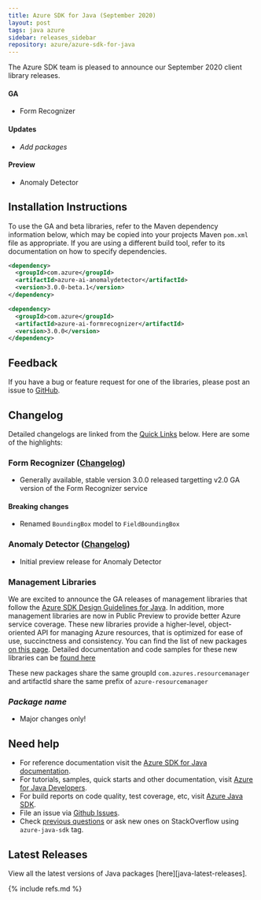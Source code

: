 ```yaml
---
title: Azure SDK for Java (September 2020)
layout: post
tags: java azure
sidebar: releases_sidebar
repository: azure/azure-sdk-for-java
---
```


The Azure SDK team is pleased to announce our September 2020 client library releases.

#### GA

- Form Recognizer

#### Updates

- _Add packages_

#### Preview

- Anomaly Detector

## Installation Instructions

To use the GA and beta libraries, refer to the Maven dependency information below, which may be copied into your projects Maven `pom.xml` file as appropriate. If you are using a different build tool, refer to its documentation on how to specify dependencies.

```xml
<dependency>
  <groupId>com.azure</groupId>
  <artifactId>azure-ai-anomalydetector</artifactId>
  <version>3.0.0-beta.1</version>
</dependency>

<dependency>
  <groupId>com.azure</groupId>
  <artifactId>azure-ai-formrecognizer</artifactId>
  <version>3.0.0</version>
</dependency>

```

## Feedback

If you have a bug or feature request for one of the libraries, please post an issue to [GitHub](https://github.com/azure/azure-sdk-for-java/issues).

## Changelog

Detailed changelogs are linked from the [Quick Links](#quick-links) below. Here are some of the highlights:

### Form Recognizer ([Changelog](https://github.com/Azure/azure-sdk-for-java/blob/azure-ai-formrecognizer_3.0.0/sdk/formrecognizer/azure-ai-formrecognizer/CHANGELOG.md#300-2020-08-20))

- Generally available, stable version 3.0.0 released targetting v2.0 GA version of the Form Recognizer service

#### Breaking changes
- Renamed `BoundingBox` model to `FieldBoundingBox`

### Anomaly Detector ([Changelog](https://github.com/Azure/azure-sdk-for-java/blob/azure-ai-anomalydetector_3.0.0-beta.1/sdk/anomalydetector/azure-ai-anomalydetector/CHANGELOG.md#300-beta1-2020-08-27))

- Initial preview release for Anomaly Detector 

### Management Libraries

We are excited to announce the GA releases of management libraries that follow the [Azure SDK Design Guidelines for Java](https://azure.github.io/azure-sdk/java/guidelines/). In addition, more management libraries are now in Public Preview to provide better Azure service coverage. These new libraries provide a higher-level, object-oriented API for managing Azure resources, that is optimized for ease of use, succinctness and consistency. You can find the list of new packages [on this page](https://azure.github.io/azure-sdk/releases/latest/java.html). Detailed documentation and code samples for these new libraries can be [found here](https://github.com/Azure/azure-sdk-for-java/tree/master/sdk/resourcemanager)

These new packages share the same groupId ``com.azures.resourcemanager`` and artifactId share the same prefix of ``azure-resourcemanager``

### _Package name_

- Major changes only!

## Need help

- For reference documentation visit the [Azure SDK for Java documentation](https://azure.github.io/azure-sdk-for-java/).
- For tutorials, samples, quick starts and other documentation, visit [Azure for Java Developers](https://docs.microsoft.com/java/azure/).
- For build reports on code quality, test coverage, etc, visit [Azure Java SDK](https://azuresdkartifacts.blob.core.windows.net/azure-sdk-for-java/index.html).
- File an issue via [Github Issues](https://github.com/Azure/azure-sdk-for-java/issues/new/choose).
- Check [previous questions](https://stackoverflow.com/questions/tagged/azure-java-sdk) or ask new ones on StackOverflow using `azure-java-sdk` tag.

## Latest Releases

View all the latest versions of Java packages [here][java-latest-releases].

{% include refs.md %}
